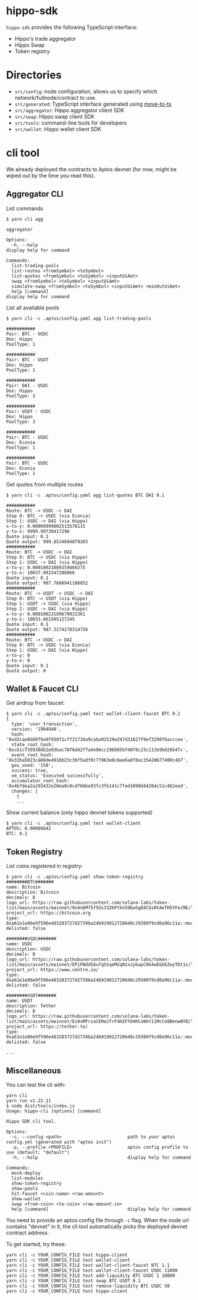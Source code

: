 # hippo-sdk

`hippo-sdk` provides the following TypeScript interface:
- Hippo's trade aggregator
- Hippo Swap
- Token registry

# Directories
- `src/config`: node configuration, allows us to specify which network/fullnode/contract to use.
- `src/generated`: TypeScript interface generated using [move-to-ts](https://github.com/hippospace/move-to-ts)
- `src/aggregator`: Hippo aggregator client SDK
- `src/swap`: Hippo swap client SDK
- `src/tools`: command-line tools for developers
- `src/wallet`: Hippo wallet client SDK


# cli tool
We already deployed the contracts to Aptos devnet (for now, might be wiped out by the time you read this).

## Aggregator CLI
List commands
```
$ yarn cli agg

aggregator

Options:
  -h, --help                                                        display help for command

Commands:
  list-trading-pools
  list-routes <fromSymbol> <toSymbol>
  list-quotes <fromSymbol> <toSymbol> <inputUiAmt>
  swap <fromSymbol> <toSymbol> <inputUiAmt>
  simulate-swap <fromSymbol> <toSymbol> <inputUiAmt> <minOutUiAmt>
  help [command]                                                    display help for command
```

List all available pools
```
$ yarn cli -c .aptos/config.yaml agg list-trading-pools

###########
Pair: BTC - USDC
Dex: Hippo
PoolType: 1

###########
Pair: BTC - USDT
Dex: Hippo
PoolType: 1

###########
Pair: DAI - USDC
Dex: Hippo
PoolType: 3

###########
Pair: USDT - USDC
Dex: Hippo
PoolType: 3

###########
Pair: BTC - USDC
Dex: Econia
PoolType: 1

###########
Pair: BTC - USDC
Dex: Econia
PoolType: 1
```

Get quotes from multiple routes
```
$ yarn cli -c .aptos/config.yaml agg list-quotes BTC DAI 0.1

###########
Route: BTC -> USDC -> DAI
Step 0: BTC -> USDC (via Econia)
Step 1: USDC -> DAI (via Hippo)
x-to-y: 0.00009999002515576115
y-to-x: 9999.99738417296
Quote input: 0.1
Quote output: 999.8534694079265
###########
Route: BTC -> USDC -> DAI
Step 0: BTC -> USDC (via Hippo)
Step 1: USDC -> DAI (via Hippo)
x-to-y: 0.00010021089359466275
y-to-x: 10037.091547286866
Quote input: 0.1
Quote output: 987.7686941186852
###########
Route: BTC -> USDT -> USDC -> DAI
Step 0: BTC -> USDT (via Hippo)
Step 1: USDT -> USDC (via Hippo)
Step 2: USDC -> DAI (via Hippo)
x-to-y: 0.00010023109670032361
y-to-x: 10033.061505127245
Quote input: 0.1
Quote output: 987.3274270314756
###########
Route: BTC -> USDC -> DAI
Step 0: BTC -> USDC (via Econia)
Step 1: USDC -> DAI (via Hippo)
x-to-y: 0
y-to-x: 0
Quote input: 0.1
Quote output: 0
```

## Wallet & Faucet CLI

Get airdrop from faucet:
```
$ yarn cli -c .aptos/config.yaml test wallet-client-faucet BTC 0.1
{
  type: 'user_transaction',
  version: '1904948',
  hash: '0xd2cae8dd0f9a9f930f1cff31734a9caba92529e247d31827f9ef3290f6acccee',
  state_root_hash: '0xcb1cf36930db2e03bac78f6d42ffa4e96cc196805bf48f8c23c113e9b826b47c',
  event_root_hash: '0x32ba5023ca80de4916b23c3bf5adf0c77963e0c8ae6a8f8ac35420677400c4b7',
  gas_used: '158',
  success: true,
  vm_status: 'Executed successfully',
  accumulator_root_hash: '0x4b7dea2a293432e20ea0c8cd766be93fc3fb141c7fed1090d44284c51c462eed',
  changes: [
    {
    ...
```

Show current balance (only hippo devnet tokens supported)
```
$ yarn cli -c .aptos/config.yaml test wallet-client
APTOS: 0.00009842
BTC: 0.1
```

## Token Registry

List coins registered in registry:
```
$ yarn cli -c .aptos/config.yaml show-token-registry
########BTC#######
name: Bitcoin
description: Bitcoin
decimals: 8
logo_url: https://raw.githubusercontent.com/solana-labs/token-list/main/assets/mainnet/9n4nbM75f5Ui33ZbPYXn59EwSgE8CGsHtAeTH5YFeJ9E/logo.png
project_url: https://bitcoin.org
type: 0xa61e1e86e9f596e483283727d2739ba24b919012720648c29380f9cd0a96c11a::mock_coin::WBTC
delisted: false

########USDC#######
name: USDC
description: USDC
decimals: 8
logo_url: https://raw.githubusercontent.com/solana-labs/token-list/main/assets/mainnet/EPjFWdd5AufqSSqeM2qN1xzybapC8G4wEGGkZwyTDt1v/logo.png
project_url: https://www.centre.io/
type: 0xa61e1e86e9f596e483283727d2739ba24b919012720648c29380f9cd0a96c11a::mock_coin::WUSDC
delisted: false

########USDT#######
name: USDT
description: Tether
decimals: 8
logo_url: https://raw.githubusercontent.com/solana-labs/token-list/main/assets/mainnet/Es9vMFrzaCERmJfrF4H2FYD4KCoNkY11McCe8BenwNYB/logo.svg
project_url: https://tether.to/
type: 0xa61e1e86e9f596e483283727d2739ba24b919012720648c29380f9cd0a96c11a::mock_coin::WUSDT
delisted: false

...
```

## Miscellaneous
You can test the cli with:
```
yarn cli
yarn run v1.22.11
$ node dist/tools/index.js
Usage: hippo-cli [options] [command]

Hippo SDK cli tool.

Options:
  -c, --config <path>                         path to your aptos config.yml (generated with "aptos init")
  -p, --profile <PROFILE>                     aptos config profile to use (default: "default")
  -h, --help                                  display help for command

Commands:
  mock-deploy
  list-modules
  show-token-registry
  show-pools
  hit-faucet <coin-name> <raw-amount>
  show-wallet
  swap <from-coin> <to-coin> <raw-amount-in>
  help [command]                              display help for command
```

You need to provide an aptos config file through `-c` flag. When the node url contains "devnet" in it, the cli tool
automatically picks the deployed devnet contract address.

To get started, try these:
```
yarn cli -c YOUR_CONFIG_FILE test hippo-client
yarn cli -c YOUR_CONFIG_FILE test wallet-client
yarn cli -c YOUR_CONFIG_FILE test wallet-client-faucet BTC 1.1
yarn cli -c YOUR_CONFIG_FILE test wallet-client-faucet USDC 11000
yarn cli -c YOUR_CONFIG_FILE test add-liquidity BTC USDC 1 10000
yarn cli -c YOUR_CONFIG_FILE test swap BTC USDT 0.1
yarn cli -c YOUR_CONFIG_FILE test remove-liquidity BTC USDC 50
yarn cli -c YOUR_CONFIG_FILE test hippo-client
```
